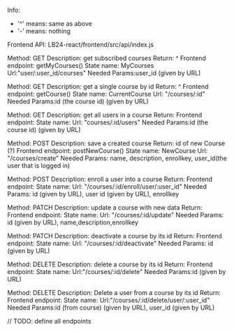 Info:
- '^' means: same as above
- '-' means: nothing

Frontend API: LB24-react/frontend/src/api/index.js


Method: GET
Description: get subscribed courses
Return: ^
Frontend endpoint: getMyCourses()
State name: MyCourses
Url:"user/:user_id/courses"
Needed Params:user_id (given by URL)

Method: GET
Description: get a single course by id
Return: ^
Frontend endpoint: getCourse()
State name: CurrentCourse
Url: "/courses/:id"
Needed Params:id (the course id) (given by URL)

Method: GET
Description: get all users in a course
Return: 
Frontend endpoint: 
State name: 
Url: "courses/:id/users"
Needed Params:id (the course id) (given by URL)

Method: POST
Description: save a created course
Return: id of new Course (?)
Frontend endpoint: postNewCourse()
State name: NewCourse
Url: "/courses/create"
Needed Params: name, description, enrollkey, user_id(the user that is logged in)

Method: POST
Description: enroll a user into a course
Return: 
Frontend endpoint: 
State name: 
Url: "/courses/:id/enroll/user/:user_id"
Needed Params: id (given by URL), user id (given by URL), enrollkey


Method: PATCH
Description: update a course with new data
Return: 
Frontend endpoint: 
State name: 
Url: "/courses/:id/update"
Needed Params: id (given by URL), name,description,enrollkey


Method: PATCH
Description: deactivate a course by its id
Return: 
Frontend endpoint: 
State name: 
Url: "/courses/:id/deactivate"
Needed Params: id (given by URL)


Method: DELETE
Description: delete a course by its id
Return: 
Frontend endpoint: 
State name: 
Url:"/courses/:id/delete"
Needed Params:id (given by URL)

Method: DELETE
Description: Delete a user from a course by its id
Return:
Frontend endpoint: 
State name: 
Url:"/courses/:id/delete/user/:user_id"
Needed Params:id (from course) (given by URL), user_id (given by URL)


// TODO: define all endpoints
